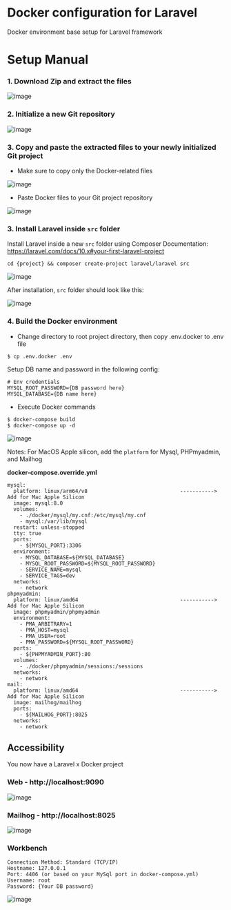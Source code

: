 # Docker configuration for Laravel
Docker environment base setup for Laravel framework

# Setup Manual
### 1. Download Zip and extract the files

![image](https://github.com/lorimay21/docker-base-setup/assets/28289048/6b7caac7-6f20-40f7-8eb5-dac9d8d0d262)

### 2. Initialize a new Git repository

![image](https://github.com/lorimay21/docker-base-setup/assets/28289048/a36c6514-673a-48f8-87c8-2fd21d83948d)

### 3. Copy and paste the extracted files to your newly initialized Git project
- Make sure to copy only the Docker-related files

![image](https://github.com/lorimay21/docker-base-setup/assets/28289048/09a6ffe9-3b60-45aa-a200-e7bfd0b25906)

- Paste Docker files to your Git project repository

![image](https://github.com/lorimay21/docker-base-setup/assets/28289048/4cd8bfd8-de31-45ec-9968-786ce1264c9a)

### 3. Install Laravel inside `src` folder

Install Laravel inside a new `src` folder using Composer
Documentation: https://laravel.com/docs/10.x#your-first-laravel-project

```
cd {project} && composer create-project laravel/laravel src
```

![image](https://github.com/lorimay21/docker-base-setup/assets/28289048/78898bd6-be7e-4586-aea6-94c8ac7daeb0)

After installation, `src` folder should look like this:

![image](https://github.com/lorimay21/docker-base-setup/assets/28289048/fa3e609c-cd14-4a85-816c-f9a4b770ed36)

### 4. Build the Docker environment

- Change directory to root project directory, then copy .env.docker to .env file

```
$ cp .env.docker .env
```

Setup DB name and password in the following config:

```
# Env credentials
MYSQL_ROOT_PASSWORD={DB password here}
MYSQL_DATABASE={DB name here}
```

- Execute Docker commands

```
$ docker-compose build
$ docker-compose up -d
```

![image](https://github.com/lorimay21/docker-base-setup/assets/28289048/aa236145-5474-403b-9784-e38a5b8f9c52)

Notes: For MacOS Apple silicon, add the `platform` for Mysql, PHPmyadmin, and Mailhog

**docker-compose.override.yml**
```
mysql:
  platform: linux/arm64/v8                              -----------> Add for Mac Apple Silicon
  image: mysql:8.0
  volumes:
    - ./docker/mysql/my.cnf:/etc/mysql/my.cnf
    - mysql:/var/lib/mysql
  restart: unless-stopped
  tty: true
  ports:
    - ${MYSQL_PORT}:3306
  environment:
    - MYSQL_DATABASE=${MYSQL_DATABASE}
    - MYSQL_ROOT_PASSWORD=${MYSQL_ROOT_PASSWORD}
    - SERVICE_NAME=mysql
    - SERVICE_TAGS=dev
  networks:
    - network
phpmyadmin:
  platform: linux/amd64                                 -----------> Add for Mac Apple Silicon
  image: phpmyadmin/phpmyadmin
  environment:
    - PMA_ARBITRARY=1
    - PMA_HOST=mysql
    - PMA_USER=root
    - PMA_PASSWORD=${MYSQL_ROOT_PASSWORD}
  ports:
    - ${PHPMYADMIN_PORT}:80
  volumes:
    - ./docker/phpmyadmin/sessions:/sessions
  networks:
    - network
mail:
  platform: linux/amd64                                 -----------> Add for Mac Apple Silicon
  image: mailhog/mailhog
  ports:
    - ${MAILHOG_PORT}:8025
  networks:
    - network
```

## Accessibility

You now have a Laravel x Docker project

### Web - http://localhost:9090
![image](https://github.com/lorimay21/docker-base-setup/assets/28289048/d925c56a-3c2a-471d-87ba-f037b6b906e5)

### Mailhog - http://localhost:8025
![image](https://github.com/lorimay21/docker-base-setup/assets/28289048/14623173-97e5-4548-b49e-aa54528a91b2)

### Workbench
```
Connection Method: Standard (TCP/IP)
Hostname: 127.0.0.1
Port: 4406 (or based on your MySql port in docker-compose.yml)
Username: root
Password: {Your DB password}
```

![image](https://github.com/lorimay21/docker-base-setup/assets/28289048/7236a31c-8db4-4bc7-a1c1-3b50e432f503)

